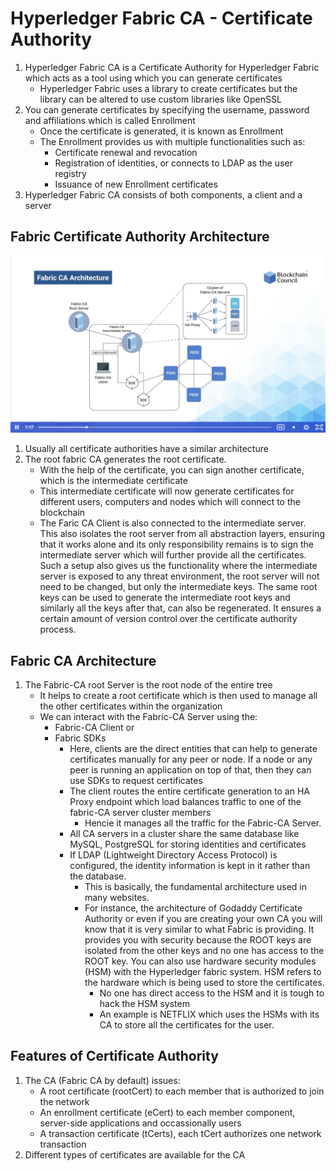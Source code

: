 # Hyperledger Fabric CA - Certificate Authority

1.  Hyperledger Fabric CA is a Certificate Authority for Hyperledger Fabric which acts as a tool using which you can generate certificates
    -  Hyperledger Fabric uses a library to create certificates but the library can be altered to use custom libraries like OpenSSL
2.  You can generate certificates by specifying the username, password and affiliations which is called Enrollment
    -   Once the certificate is generated, it is known as Enrollment
    -   The Enrollment provides us with multiple functionalities such as:
        -   Certificate renewal and revocation
        -   Registration of identities, or connects to LDAP as the user registry
        -   Issuance of new Enrollment certificates
3.  Hyperledger Fabric CA consists of both components, a client and a server

## Fabric Certificate Authority Architecture

![HLF](img/hlf-ca-architecture.png)

1.  Usually all certificate authorities have a similar architecture
2.  The root fabric CA generates the root certificate.
    -   With the help of the certificate, you can sign another certificate, which is the intermediate certificate
    -   This intermediate certificate will now generate certificates for different users, computers and nodes which will connect to the blockchain
    -   The Faric CA Client is also connected to the intermediate server. This also isolates the root server from all abstraction layers, ensuring that it works alone and its only responsibility remains is to sign the intermediate server which will further provide all the certificates. Such a setup also gives us the functionality where the intermediate server is exposed to any threat environment, the root server will not need to be changed, but only the intermediate keys. The same root keys can be used to generate the intermediate root keys and similarly all the keys after that, can also be regenerated. It ensures a certain amount of version control over the certificate authority process.

## Fabric CA Architecture
1.  The Fabric-CA root Server is the root node of the entire tree
    -   It helps to create a root certificate which is then used to manage all the other certificates within the organization
    -   We can interact with the Fabric-CA Server using the:
        -   Fabric-CA Client or
        -   Fabric SDKs
            -   Here, clients are the direct entities that can help to generate certificates manually for any peer or node. If a node or any peer is running an application on top of that, then they can use SDKs to request certificates
            -   The client routes the entire certificate generation to an HA Proxy endpoint which load balances traffic to one of the fabric-CA server cluster members
                -   Hencie it manages all the traffic for the Fabric-CA Server.
            -   All CA servers in a cluster share the same database like MySQL, PostgreSQL for storing identities and certificates
            -   If LDAP (Lightweight Directory Access Protocol) is configured, the identity information is kept in it rather than the database.
                -   This is basically, the fundamental architecture used in many websites.
                -   For instance, the architecture of Godaddy Certificate Authority or even if you are creating your own CA you will know that it is very similar to what Fabric is providing. It provides you with security because the ROOT keys are isolated from the other keys and no one has access to the ROOT key. You can also use hardware security modules (HSM) with the Hyperledger fabric system. HSM refers to the hardware which is being used to store the certificates. 
                    -   No one has direct access to the HSM and it is tough to hack the HSM system
                    -   An example is NETFLIX which uses the HSMs with its CA to store all the certificates for the user.


## Features of Certificate Authority

1.  The CA (Fabric CA by default) issues:
    -   A root certificate (rootCert) to each member that is authorized to join the network
    -   An enrollment certificate (eCert) to each member component, server-side applications and occassionally users
    -   A transaction certificate (tCerts), each tCert authorizes one network transaction
2.  Different types of certificates are available for the CA
